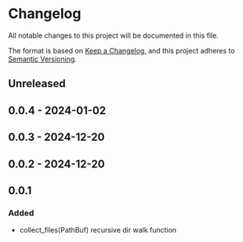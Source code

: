 # Changelog

All notable changes to this project will be documented in this file.

The format is based on [Keep a Changelog](https://keepachangelog.com/en/1.1.0/),
and this project adheres to [Semantic Versioning](https://semver.org/spec/v2.0.0.html).

## Unreleased

## 0.0.4 - 2024-01-02

## 0.0.3 - 2024-12-20

## 0.0.2 - 2024-12-20

## 0.0.1

### Added

- collect_files(PathBuf) recursive dir walk function

[Unreleased]: https://github.com/eighty4/l3/compare/l3_api_base-v0.0.4...HEAD
[0.0.4]: https://github.com/eighty4/l3/compare/l3_api_base-v0.0.3...l3_api_base-v0.0.4
[0.0.3]: https://github.com/eighty4/l3/compare/l3_api_base-v0.0.2...l3_api_base-v0.0.3
[0.0.2]: https://github.com/eighty4/l3/compare/v0.0.1...l3_api_base-v0.0.2
[0.0.1]: https://github.com/eighty4/l3/releases/tag/v0.0.1

